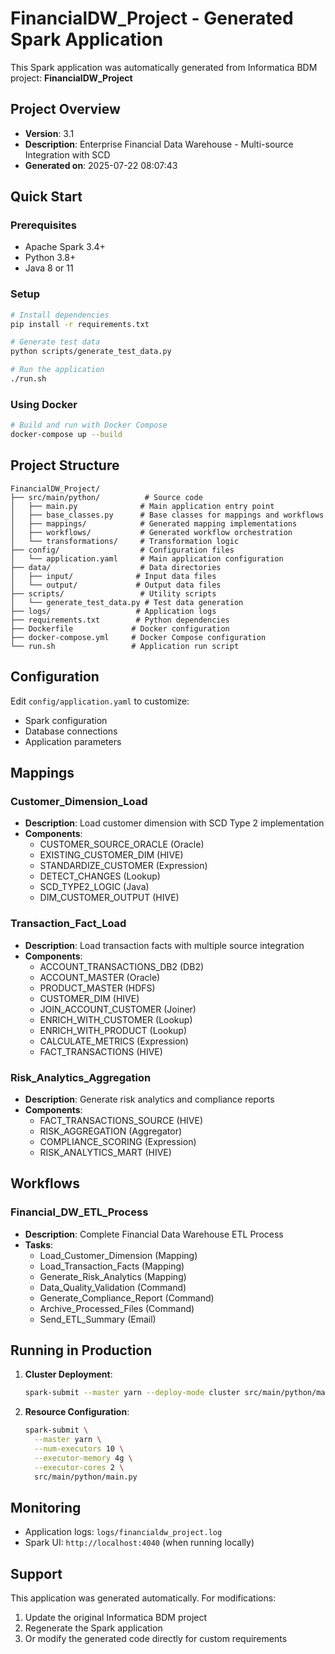 # FinancialDW_Project - Generated Spark Application

This Spark application was automatically generated from Informatica BDM project: **FinancialDW_Project**

## Project Overview

- **Version**: 3.1
- **Description**: Enterprise Financial Data Warehouse - Multi-source Integration with SCD
- **Generated on**: 2025-07-22 08:07:43

## Quick Start

### Prerequisites
- Apache Spark 3.4+
- Python 3.8+
- Java 8 or 11

### Setup
```bash
# Install dependencies
pip install -r requirements.txt

# Generate test data
python scripts/generate_test_data.py

# Run the application
./run.sh
```

### Using Docker
```bash
# Build and run with Docker Compose
docker-compose up --build
```

## Project Structure

```
FinancialDW_Project/
├── src/main/python/          # Source code
│   ├── main.py              # Main application entry point
│   ├── base_classes.py      # Base classes for mappings and workflows
│   ├── mappings/            # Generated mapping implementations
│   ├── workflows/           # Generated workflow orchestration
│   └── transformations/     # Transformation logic
├── config/                  # Configuration files
│   └── application.yaml     # Main application configuration
├── data/                    # Data directories
│   ├── input/              # Input data files
│   └── output/             # Output data files
├── scripts/                 # Utility scripts
│   └── generate_test_data.py # Test data generation
├── logs/                   # Application logs
├── requirements.txt        # Python dependencies
├── Dockerfile             # Docker configuration
├── docker-compose.yml     # Docker Compose configuration
└── run.sh                 # Application run script
```

## Configuration

Edit `config/application.yaml` to customize:
- Spark configuration
- Database connections
- Application parameters

## Mappings

### Customer_Dimension_Load
- **Description**: Load customer dimension with SCD Type 2 implementation
- **Components**:
  - CUSTOMER_SOURCE_ORACLE (Oracle)
  - EXISTING_CUSTOMER_DIM (HIVE)
  - STANDARDIZE_CUSTOMER (Expression)
  - DETECT_CHANGES (Lookup)
  - SCD_TYPE2_LOGIC (Java)
  - DIM_CUSTOMER_OUTPUT (HIVE)

### Transaction_Fact_Load
- **Description**: Load transaction facts with multiple source integration
- **Components**:
  - ACCOUNT_TRANSACTIONS_DB2 (DB2)
  - ACCOUNT_MASTER (Oracle)
  - PRODUCT_MASTER (HDFS)
  - CUSTOMER_DIM (HIVE)
  - JOIN_ACCOUNT_CUSTOMER (Joiner)
  - ENRICH_WITH_CUSTOMER (Lookup)
  - ENRICH_WITH_PRODUCT (Lookup)
  - CALCULATE_METRICS (Expression)
  - FACT_TRANSACTIONS (HIVE)

### Risk_Analytics_Aggregation
- **Description**: Generate risk analytics and compliance reports
- **Components**:
  - FACT_TRANSACTIONS_SOURCE (HIVE)
  - RISK_AGGREGATION (Aggregator)
  - COMPLIANCE_SCORING (Expression)
  - RISK_ANALYTICS_MART (HIVE)


## Workflows

### Financial_DW_ETL_Process
- **Description**: Complete Financial Data Warehouse ETL Process
- **Tasks**:
  - Load_Customer_Dimension (Mapping)
  - Load_Transaction_Facts (Mapping)
  - Generate_Risk_Analytics (Mapping)
  - Data_Quality_Validation (Command)
  - Generate_Compliance_Report (Command)
  - Archive_Processed_Files (Command)
  - Send_ETL_Summary (Email)


## Running in Production

1. **Cluster Deployment**:
   ```bash
   spark-submit --master yarn --deploy-mode cluster src/main/python/main.py
   ```

2. **Resource Configuration**:
   ```bash
   spark-submit \
     --master yarn \
     --num-executors 10 \
     --executor-memory 4g \
     --executor-cores 2 \
     src/main/python/main.py
   ```

## Monitoring

- Application logs: `logs/financialdw_project.log`
- Spark UI: `http://localhost:4040` (when running locally)

## Support

This application was generated automatically. For modifications:
1. Update the original Informatica BDM project
2. Regenerate the Spark application
3. Or modify the generated code directly for custom requirements
